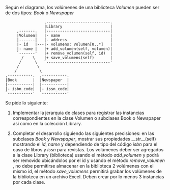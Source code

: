 Según el diagrama, los volúmenes de una biblioteca *Volumen* pueden ser
de dos tipos: *Book* o *Newspaper*

                     ,----------------------------.
                     |Library                     |
         ,-------.   |----------------------------|
         |Volumen|   |- name                      |
         |-------|   |- address                   |
         |- id   |---|- volumens: Volumen[0..*]   |
         |- name |   |+ add_volumen(self, volumen)|
         `-------'   |+ remove_volumen(self, id)  |
           /    \    |+ save_volumens(self)       |
          /      \   `----------------------------'
         /        \                               
        /          \                             
    ,-----------.  ,-----------.                       
    |Book       |  |Newspaper  |                       
    |-----------|  |-----------|                       
    |- isbn_code|  |- issn_code|                       
    `-----------'  `-----------' 

Se pide lo siguiente:

1. Implementar la jerarquía de clases para registrar las instancias
  correspondientes en la clase Volumen o subclases Book o Newspaper así
  como en la colección Library.

2. Completar el desarrollo siguiendo las siguientes precisiones: en las
  subclases *Book* y *Newspaper*, mostrar sus propiedades \_\_str\_\_(self)
  mostrando el *id*, *name* y dependiendo de tipo del código *isbn* para
  el caso de libros y *issn* para revistas. Los volúmenes deber ser
  agregados a la clase Library (biblioteca) usando el método *add_volumen*
  y podrá ser removido ubicándolos por el id y usando el método *remove_volumen*
  , no debe permitirse almacenar en la biblioteca 2 volúmenes con el mismo
  id, el método *save_volumens* permitirá grabar los volúmenes de la biblioteca
  en un archivo Excel. Deben crear por lo menos 3 instancias por cada clase.
